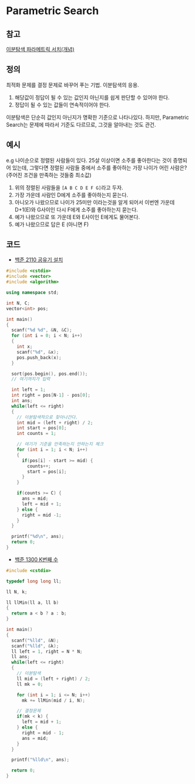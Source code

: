 # Parametric Search

## 참고

[이분탐색 파라메트릭 서치(개념)](http://sarah950716.tistory.com/16)

## 정의

최적화 문제를 결정 문제로 바꾸어 푸는 기법. 이분탐색의 응용.

1. 해당값이 정답이 될 수 있는 값인지 아닌지를 쉽게 판단할 수 있어야 한다.
2. 정답이 될 수 있는 값들이 연속적이어야 한다.

이분탐색은 단순히 값인지 아닌지가 명확한 기준으로 나타나있다. 하지만, Parametric Search는 문제에 따라서 기준도 다르므로, 그것을 알아내는 것도 관건.

## 예시

e.g 나이순으로 정렬된 사람들이 있다. 25살 이상이면 소주를 좋아한다는 것이 증명되어 있는데, 그렇다면 정렬된 사람들 중에서 소주를 좋아하는 가장 나이가 어린 사람은?(주어진 조건을 만족하는 것들중 최소값)

1. 위의 정렬된 사람들을 `[A B C D E F G]`라고 두자.
2. 가장 가운데 사람인 D에게 소주를 좋아하는지 묻는다.
3. 아니오가 나왔으므로 나이가 25미만 이라는것을 알게 되어서 이번엔 가운데 D+1(E)와 G사이인 다시 F에게 소주를 좋아하는지 묻는다.
4. 예가 나왔으므로 또 가운데 E와 E사이인 E에게도 물어본다.
5. 예가 나왔으므로 답은 E (아니면 F)

## 코드

- [백준 2110 공유기 설치](https://www.acmicpc.net/problem/2110)

```c++
#include <cstdio>
#include <vector>
#include <algorithm>

using namespace std;

int N, C;
vector<int> pos;

int main()
{
  scanf("%d %d", &N, &C);
  for (int i = 0; i < N; i++)
  {
    int x;
    scanf("%d", &x);
    pos.push_back(x);
  }

  sort(pos.begin(), pos.end());
  // 여기까지가 입력

  int left = 1;
  int right = pos[N-1] - pos[0];
  int ans;
  while(left <= right)
  {
    // 이분탐색적으로 찾아나간다.
    int mid = (left + right) / 2;
    int start = pos[0];
    int counts = 1;

    // 여기가 기준을 만족하는지 안하는지 체크
    for (int i = 1; i < N; i++)
    {
      if(pos[i] - start >= mid) {
        counts++;
        start = pos[i];
      }
    }

    if(counts >= C) {
      ans = mid;
      left = mid + 1;
    } else {
      right = mid -1;
    }
  }

  printf("%d\n", ans);
  return 0;
}
```

- [백준 1300 K번째 수](https://www.acmicpc.net/problem/1300)

```c++
#include <cstdio>

typedef long long ll;

ll N, k;

ll llMin(ll a, ll b)
{
  return a < b ? a : b;
}

int main()
{
  scanf("%lld", &N);
  scanf("%lld", &k);
  ll left = 1, right = N * N;
  ll ans;
  while(left <= right)
  {
    // 이분탐색
    ll mid = (left + right) / 2;
    ll mk = 0;

    for (int i = 1; i <= N; i++)
      mk += llMin(mid / i, N);

    // 결정문제
    if(mk < k) {
      left = mid + 1;
    } else {
      right = mid - 1;
      ans = mid;
    }
  }

  printf("%lld\n", ans);

  return 0;
}
```
